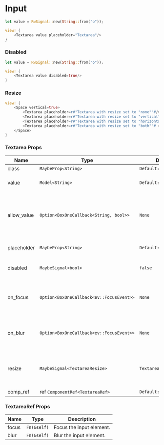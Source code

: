 # Input

```rust demo
let value = RwSignal::new(String::from("o"));

view! {
    <Textarea value placeholder="Textarea"/>
}
```

### Disabled

```rust demo
let value = RwSignal::new(String::from("o"));

view! {
    <Textarea value disabled=true/>
}
```

### Resize

```rust demo
view! {
    <Space vertical=true>
        <Textarea placeholder=r#"Textarea with resize set to "none""#/>
        <Textarea placeholder=r#"Textarea with resize set to "vertical""# resize=TextareaResize::Vertical/>
        <Textarea placeholder=r#"Textarea with resize set to "horizontal""# resize=TextareaResize::Horizontal/>
        <Textarea placeholder=r#"Textarea with resize set to "both""# resize=TextareaResize::Both/>
    </Space>
}
```

### Textarea Props

| Name | Type | Default | Description |
| --- | --- | --- | --- |
| class | `MaybeProp<String>` | `Default::default()` |  |
| value | `Model<String>` | `Default::default()` | The value of the Textarea. |
| allow_value | `Option<BoxOneCallback<String, bool>>` | `None` | Check the incoming value, if it returns false, input will not be accepted. |
| placeholder | `MaybeProp<String>` | `Default::default()` | Placeholder text for the input. |
| disabled | `MaybeSignal<bool>` | `false` | Whether the input is disabled. |
| on_focus | `Option<BoxOneCallback<ev::FocusEvent>>` | `None` | Callback triggered when the input is focussed on. |
| on_blur | `Option<BoxOneCallback<ev::FocusEvent>>` | `None` | Callback triggered when the input is blurred. |
| resize | `MaybeSignal<TextareaResize>` | `TextareaResize::None` | Which direction the Textarea is allowed to be resized. |
| comp_ref | ref `ComponentRef<TextareaRef>` | `Default::default()` |  |

### TextareaRef Props

| Name  | Type        | Description              |
| ----- | ----------- | ------------------------ |
| focus | `Fn(&self)` | Focus the input element. |
| blur  | `Fn(&self)` | Blur the input element.  |

